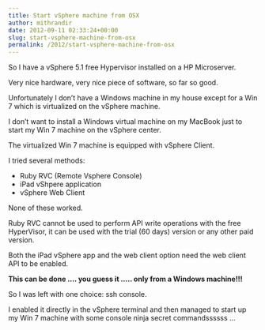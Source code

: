 ```yaml
---
title: Start vSphere machine from OSX
author: mithrandir
date: 2012-09-11 02:33:24+00:00
slug: start-vsphere-machine-from-osx
permalink: /2012/start-vsphere-machine-from-osx
---
```

So I have a vSphere 5.1 free Hypervisor installed on a HP Microserver.

Very nice hardware, very nice piece of software, so far so good.

Unfortunately I don&#8217;t have a Windows machine in my house except for a Win 7 which is virtualized on the vSphere machine.

I don&#8217;t want to install a Windows virtual machine on my MacBook just to start my Win 7 machine on the vSphere center.

The virtualized Win 7 machine is equipped with vSphere Client.

I tried several methods:

  * Ruby RVC (Remote Vsphere Console)
  * iPad vShpere application
  * vSphere Web Client

None of these worked.

Ruby RVC cannot be used to perform API write operations with the free HyperVisor, it can be used with the trial (60 days) version or any other paid version.

Both the iPad vSphere app and the web client option need the web client API to be enabled.

**This can be done &#8230;. you guess it &#8230;.. only from a Windows machine!!!**

So I was left with one choice: ssh console.

I enabled it directly in the vSphere terminal and then managed to start up my Win 7 machine with some console ninja secret commandssssss &#8230;
